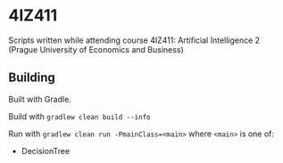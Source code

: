 # 4IZ411
Scripts written while attending course 4IZ411: Artificial Intelligence 2 (Prague University of Economics and Business)

## Building
Built with Gradle.

Build with
`gradlew clean build --info`

Run with
`gradlew clean run -PmainClass=<main>` where `<main>` is one of:
- DecisionTree
